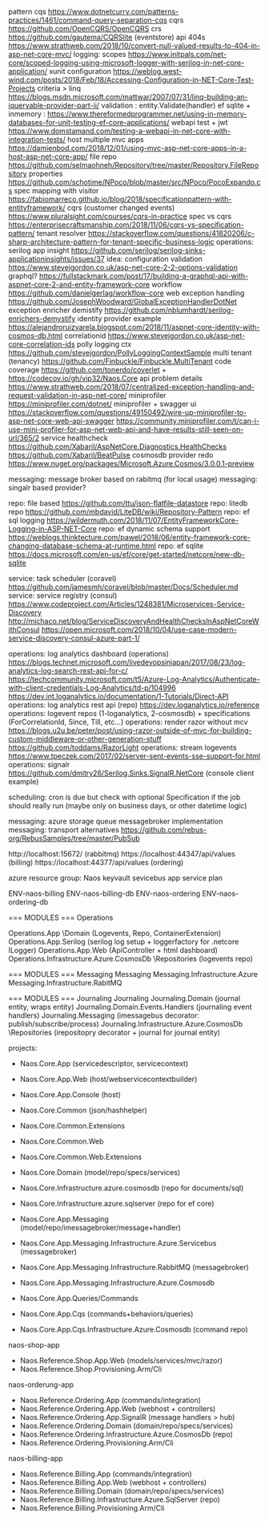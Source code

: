 pattern cqs https://www.dotnetcurry.com/patterns-practices/1461/command-query-separation-cqs
cqrs https://github.com/OpenCQRS/OpenCQRS
crs https://github.com/gautema/CQRSlite (eventstore)
api 404s https://www.strathweb.com/2018/10/convert-null-valued-results-to-404-in-asp-net-core-mvc/
logging: scopes https://www.initpals.com/net-core/scoped-logging-using-microsoft-logger-with-serilog-in-net-core-application/
xunit configuration https://weblog.west-wind.com/posts/2018/Feb/18/Accessing-Configuration-in-NET-Core-Test-Projects
criteria > linq https://blogs.msdn.microsoft.com/mattwar/2007/07/31/linq-building-an-iqueryable-provider-part-ii/
validation : entity.Validate(handler)
ef sqlite + inmemory : https://www.thereformedprogrammer.net/using-in-memory-databases-for-unit-testing-ef-core-applications/
webapi test + jwt https://www.domstamand.com/testing-a-webapi-in-net-core-with-integration-tests/
host multiple mvc apps https://damienbod.com/2018/12/01/using-mvc-asp-net-core-apps-in-a-host-asp-net-core-app/
file repo https://github.com/selmaohneh/Repository/tree/master/Repository.FileRepository
properties https://github.com/schotime/NPoco/blob/master/src/NPoco/PocoExpando.cs
spec mapping with visitor https://fabiomarreco.github.io/blog/2018/specificationpattern-with-entityframework/
cqrs (customer changed events) https://www.pluralsight.com/courses/cqrs-in-practice
spec vs cqrs https://enterprisecraftsmanship.com/2018/11/06/cqrs-vs-specification-pattern/
tenant resolver https://stackoverflow.com/questions/41820206/c-sharp-architecture-pattern-for-tenant-specific-business-logic
operations: serilog app insight https://github.com/serilog/serilog-sinks-applicationinsights/issues/37
idea: configuration validation https://www.stevejgordon.co.uk/asp-net-core-2-2-options-validation
graphql? https://fullstackmark.com/post/17/building-a-graphql-api-with-aspnet-core-2-and-entity-framework-core
workflow https://github.com/danielgerlag/workflow-core
web exception handling https://github.com/JosephWoodward/GlobalExceptionHandlerDotNet
exception enricher demistify https://github.com/nblumhardt/serilog-enrichers-demystify
identity provider example https://alejandroruizvarela.blogspot.com/2018/11/aspnet-core-identity-with-cosmos-db.html
correlationid https://www.stevejgordon.co.uk/asp-net-core-correlation-ids
polly logging ctx https://github.com/stevejgordon/PollyLoggingContextSample
multi tenant (tenancy) https://github.com/Finbuckle/Finbuckle.MultiTenant
code coverage https://github.com/tonerdo/coverlet + https://codecov.io/gh/vip32/Naos.Core
api problem details https://www.strathweb.com/2018/07/centralized-exception-handling-and-request-validation-in-asp-net-core/
miniprofiler https://miniprofiler.com/dotnet/
miniprofiler + swagger ui https://stackoverflow.com/questions/49150492/wire-up-miniprofiler-to-asp-net-core-web-api-swagger
                          https://community.miniprofiler.com/t/can-i-use-mini-profiler-for-asp-net-web-api-and-have-results-still-seen-on-url/365/2
service healthcheck https://github.com/Xabaril/AspNetCore.Diagnostics.HealthChecks
                    https://github.com/Xabaril/BeatPulse
cosmosdb provider redo https://www.nuget.org/packages/Microsoft.Azure.Cosmos/3.0.0.1-preview

messaging: message broker based on rabitmq (for local usage)
messaging: singalr based provider?

repo: file based https://github.com/ttu/json-flatfile-datastore
repo: litedb repo https://github.com/mbdavid/LiteDB/wiki/Repository-Pattern
repo: ef sql logging https://wildermuth.com/2018/11/07/EntityFrameworkCore-Logging-in-ASP-NET-Core
repo: ef dynamic schema support https://weblogs.thinktecture.com/pawel/2018/06/entity-framework-core-changing-database-schema-at-runtime.html
repo: ef sqlite https://docs.microsoft.com/en-us/ef/core/get-started/netcore/new-db-sqlite

service: task scheduler (coravel) https://github.com/jamesmh/coravel/blob/master/Docs/Scheduler.md
service: service registry (consul) https://www.codeproject.com/Articles/1248381/Microservices-Service-Discovery
                                   http://michaco.net/blog/ServiceDiscoveryAndHealthChecksInAspNetCoreWithConsul
                                   https://open.microsoft.com/2018/10/04/use-case-modern-service-discovery-consul-azure-part-1/

operations: log analytics dashboard (operations) https://blogs.technet.microsoft.com/livedevopsinjapan/2017/08/23/log-analytics-log-search-rest-api-for-c/   
            https://techcommunity.microsoft.com/t5/Azure-Log-Analytics/Authenticate-with-client-credentials-Log-Analytics/td-p/104996  
            https://dev.int.loganalytics.io/documentation/1-Tutorials/Direct-API
operations: log analytics rest api (repo) https://dev.loganalytics.io/reference
operations: logevent repos (1-loganalytics, 2-cosmosdb) + specifications (ForCorrelationId, Since, Till, etc...)
operations: render razor without mcv https://blogs.u2u.be/peter/post/using-razor-outside-of-mvc-for-building-custom-middleware-or-other-generation-stuff
                                     https://github.com/toddams/RazorLight
operations: stream logevents https://www.tpeczek.com/2017/02/server-sent-events-sse-support-for.html
operations: signalr https://github.com/dmitry26/Serilog.Sinks.SignalR.NetCore (console client example)

scheduling: cron is due but check with optional Specification<DateTime> if the job should really run (maybe only on business days, or other datetime logic)

messaging: azure storage queue messagebroker implementation
messaging: transport alternatives https://github.com/rebus-org/RebusSamples/tree/master/PubSub 

http://localhost:15672/ (rabbitmq)
https://localhost:44347/api/values (billing)
https://localhost:44377/api/values (ordering)

azure resource group: Naos
keyvault
sevicebus
app service plan

ENV-naos-billing
ENV-naos-billing-db
ENV-naos-ordering
ENV-naos-ordering-db

=== MODULES === Operations

Operations.App
\Domain (Logevents, Repo, ContainerExtension)
Operations.App.Serilog (serilog log setup + loggerfactory for .netcore ILogger)
Operations.App.Web (ApiController + html dashboard)
Operations.Infrastructure.Azure.CosmosDb
\Repositories (logevents repo)

=== MODULES === Messaging
Messaging
Messaging.Infrastructure.Azure
Messaging.Infrastructure.RabitMQ

=== MODULES === Journaling
Journaling
Journaling.Domain (journal entity, wraps entity)
Journaling.Domain.Events.Handlers (journaling event handlers)
Journaling.Messaging (imessagebus decorator: publish/subscribe/process)
Journaling.Infrastructure.Azure.CosmosDb
\Repositories (irepositopry decorator + journal for journal entity)

projects:

- Naos.Core.App (servicedescriptor, servicecontext)
- Naos.Core.App.Web (host/webservicecontextbuilder)
- Naos.Core.App.Console (host)

- Naos.Core.Common (json/hashhelper)
- Naos.Core.Common.Extensions
- Naos.Core.Common.Web
- Naos.Core.Common.Web.Extensions
- Naos.Core.Domain (model/repo/specs/services)
- Naos.Core.Infrastructure.azure.cosmosdb (repo for documents/sql)
- Naos.Core.Infrastructure.azure.sqlserver (repo for ef core)

- Naos.Core.App.Messaging (model/repo/imessagebroker/message+handler)
- Naos.Core.App.Messaging.Infrastructure.Azure.Servicebus (messagebroker)
- Naos.Core.App.Messaging.Infrastructure.RabbitMQ (messagebroker)
- Naos.Core.App.Messaging.Infrastructure.Azure.Cosmosdb

- Naos.Core.App.Queries/Commands
- Naos.Core.App.Cqs (commands+behaviors/queries)
- Naos.Core.App.Cqs.Infrastructure.Azure.Cosmosdb (command repo)

naos-shop-app

- Naos.Reference.Shop.App.Web (models/services/mvc/razor)
- Naos.Reference.Shop.Provisioning.Arm/Cli

naos-orderung-app

- Naos.Reference.Ordering.App (commands/integration)
- Naos.Reference.Ordering.App.Web (webhost + controllers)
- Naos.Reference.Ordering.App.SignalR (message handlers > hub)
- Naos.Reference.Ordering.Domain (domain/repo/specs/services)
- Naos.Reference.Ordering.Infrastructure.Azure.CosmosDb (repo)
- Naos.Reference.Ordering.Provisioning.Arm/Cli

naos-billing-app

- Naos.Reference.Billing.App (commands/integration)
- Naos.Reference.Billing.App.Web (webhost + controllers)
- Naos.Reference.Billing.Domain (domain/repo/specs/services)
- Naos.Reference.Billing.Infrastructure.Azure.SqlServer (repo)
- Naos.Reference.Billing.Provisioning.Arm/Cli
